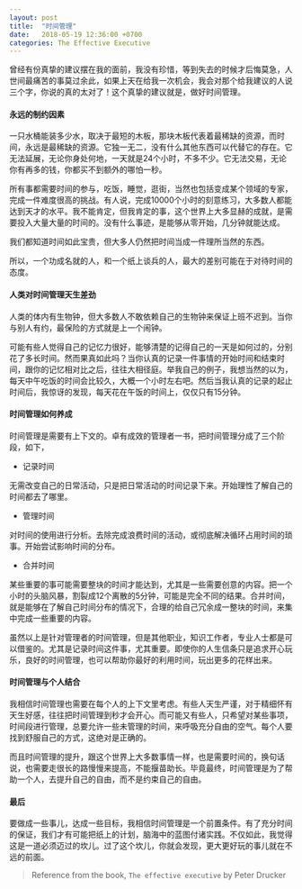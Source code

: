 ```yaml
---
layout: post
title:  "时间管理"
date:   2018-05-19 12:36:00 +0700
categories: The Effective Executive
---
```


曾经有份真挚的建议摆在我的面前，我没有珍惜，等到失去的时候才后悔莫急，人世间最痛苦的事莫过余此，如果上天在给我一次机会，我会对那个给我建议的人说三个字，你说的真的太对了！这个真挚的建议就是，做好时间管理。

#### 永远的制约因素

一只水桶能装多少水，取决于最短的木板，那块木板代表着最稀缺的资源，而时间，永远是最稀缺的资源。它独一无二，没有什么其他东西可以代替它的存在。它无法延展，无论你身处何地，一天就是24个小时，不多不少。它无法交易，无论你有再多的钱，你都买不到额外的哪怕一秒。

所有事都需要时间的参与，吃饭，睡觉，逛街，当然也包括变成某个领域的专家，完成一件难度很高的挑战。有人说，完成10000个小时的刻意练习，大多数人都能达到天才的水平。我不能肯定，但我肯定的事，这个世界上大多显赫的成就，是需要投入大量大量的时间的。没有什么事迹，是能够从零开始，几分钟就能达成。

我们都知道时间如此宝贵，但大多人仍然把时间当成一件理所当然的东西。

所以，一个功成名就的人，和一个纸上谈兵的人，最大的差别可能在于对待时间的态度。

#### 人类对时间管理天生差劲

人类的体内有生物钟，但大多数人不敢依赖自己的生物钟来保证上班不迟到。当你与别人有约，最保险的方式就是上一个闹钟。

可能有些人觉得自己的记忆力很好，能够清楚的记得自己的一天是如何过的，分别花了多长时间。然而果真如此吗？当你认真的记录一件事情的开始时间和结束时间，跟你的记忆相对比之后，往往大相径庭。举我自己的例子，我想当然的以为，每天中午吃饭的时间会比较久，大概一个小时左右吧。然后当我认真的记录的起止时间后，我惊讶的发现，每天花在午饭的时间上，仅仅只有15分钟。

#### 时间管理如何养成

时间管理是需要有上下文的。卓有成效的管理者一书，把时间管理分成了三个阶段，如下，

* 记录时间

无需改变自己的日常活动，只是把日常活动的时间记录下来。开始理性了解自己的时间都去了哪里。

* 管理时间

对时间的使用进行分析。去除完成浪费时间的活动，或彻底解决循环占用时间的琐事。开始尝试影响时间的分布。

* 合并时间

某些重要的事可能需要整块的时间才能达到，尤其是一些需要创意的内容。把一个小时的头脑风暴，割裂成12个离散的5分钟，可能是完全不同的结果。合并时间，就是能够在了解自己时间分布的情况下，合理的给自己冗余成一整块的时间，来集中完成一些重要的内容。

虽然以上是针对管理者的时间管理，但是其他职业，知识工作者，专业人士都是可以借鉴的。尤其是记录时间这件事，尤其重要。即使你的人生信条只是追求开心玩乐，良好的时间管理，也可以帮助你最好的利用时间，玩出更多的花样出来。

#### 时间管理与个人结合

我相信时间管理也需要在每个人的上下文里考虑。有些人天生严谨，对于精细怀有天生好感，往往把时间管理到秒才会开心。而可能又有些人，只希望对某些事项，时间段进行管理，总要允许一些未管理的时间，来呼吸充分自由的空气。每个人要找到舒服自己的方式，这绝对是正确的。

而且时间管理的提升，跟这个世界上大多数事情一样，也是需要时间的，换句话说，也需要走很长的路慢慢来提高，不能揠苗助长。毕竟最终，时间管理是为了帮助一个人，去提升自己的自由，而不是约束自己的自由。

#### 最后

要做成一些事儿，达成一些目标，我相信时间管理是一个前置条件。有了充分时间的保证，我们才有可能把纸上的计划，脑海中的蓝图付诸实践。不仅如此，我觉得这是一道必须迈过的坎儿。过了这个坎儿，你就会发现，更大更好玩的事儿就在不远的前面。


> Reference from the book, `The effective executive` by Peter Drucker